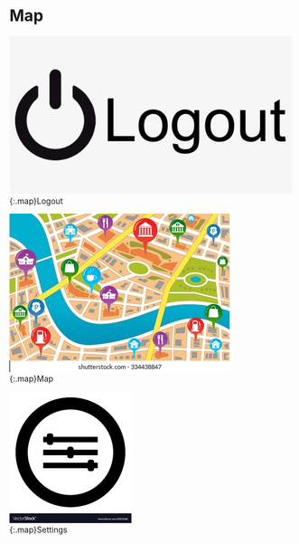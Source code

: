 <link href="test.css" rel="stylesheet">  

# Map

[![Logout](../imgs/logout.png "Logout")](../index.md)  
{:.map}Logout

![Map](../imgs/map.png "Map")  
{:.map}Map

[![Settings](../imgs/settings.png "Settings")](settings.md)  
{:.map}Settings
